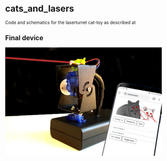 # cats_and_lasers
Code and schematics for the laserturret cat-toy as described at 

## Final device
![Cat laser turret and website](images/cats_and_lasers_device.jpg "Cat laser turret and website")

